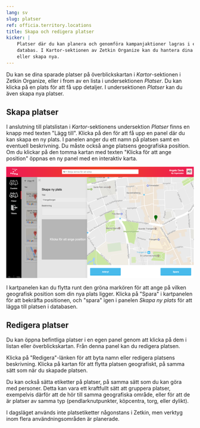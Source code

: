 ```yaml
---
lang: sv
slug: platser
ref: officia.territory.locations
title: Skapa och redigera platser
kicker: |
    Platser där du kan planera och genomföra kampanjaktioner lagras i en
    databas. I Kartor-sektionen av Zetkin Organize kan du hantera dina platser
    eller skapa nya.
---
```


Du kan se dina sparade platser på överblickskartan i _Kartor_-sektionen i Zetkin
Organize, eller i from av en lista i undersektionen _Platser_. Du kan klicka på
en plats för att få upp detaljer. I undersektionen _Platser_ kan du även skapa
nya platser.

## Skapa platser
I anslutning till platslistan i _Kartor_-sektionens undersektion _Platser_ finns
en knapp med texten "Lägg till". Klicka på den för att få upp en panel där du
kan skapa en ny plats. I panelen anger du ett namn på platsen samt en eventuell
beskrivning. Du måste också ange platsens geografiska position. Om du klickar på
den tomma kartan med texten "Klicka för att ange position" öppnas en ny panel
med en interaktiv karta.

![Skapa plats och ange position](./skapa-plats.png)

I kartpanelen kan du flytta runt den gröna markören för att ange på vilken
geografisk position som din nya plats ligger. Klicka på "Spara" i kartpanelen
för att bekräfta positionen, och "spara" igen i panelen _Skapa ny plats_ för
att lägga till platsen i databasen.

## Redigera platser
Du kan öppna befintliga platser i en egen panel genom att klicka på dem i listan
eller överblickskartan. Från denna panel kan du redigera platsen.

Klicka på "Redigera"-länken för att byta namn eller redigera platsens
beskrivning. Klicka på kartan för att flytta platsen geografiskt, på samma sätt
som när du skapade platsen.

Du kan också sätta etiketter på platser, på samma sätt som du kan göra med
personer. Detta kan vara ett kraftfullt sätt att gruppera platser, exempelvis
därför att de hör till samma geografiska område, eller för att de är platser av
samma typ (pendlarknutpunkter, köpcentra, torg, eller dylikt).

I dagsläget används inte platsetiketter någonstans i Zetkin, men verktyg inom
flera användningsområden är planerade.
